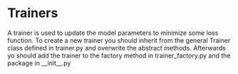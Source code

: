 # Trainers

A trainer is used to update the model parameters to minimize some loss function.
To create a new trainer you should inherit from the general Trainer class
defined in trainer.py and overwrite the abstract methods. Afterwards yo should
add the trainer to the factory method in trainer_factory.py and the package in
\_\_init\_\_.py
